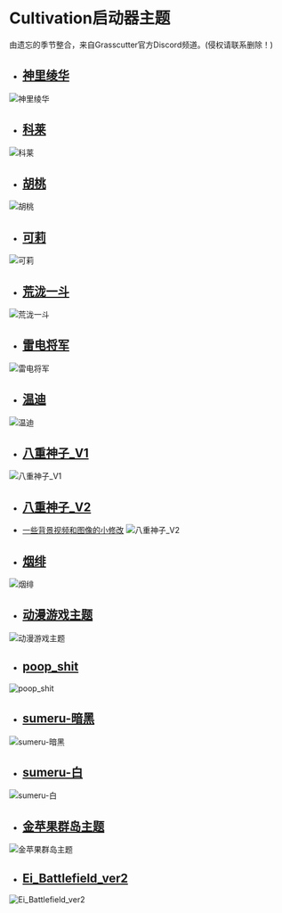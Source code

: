 # Cultivation启动器主题

由遗忘的季节整合，来自Grasscutter官方Discord频道。(侵权请联系删除！)

* ## [神里绫华](https://raw.githubusercontent.com/Yuer-QAQ/Grasscutter-Plugin/main/Custom%E5%90%AF%E5%8A%A8%E5%99%A8%E4%B8%BB%E9%A2%98/Ayaka_%E7%A5%9E%E9%87%8C%E7%BB%AB%E5%8D%8E/Ayaka.zip)
![神里绫华](https://github.com/Yuer-QAQ/Grasscutter-Plugin/blob/main/Custom%E5%90%AF%E5%8A%A8%E5%99%A8%E4%B8%BB%E9%A2%98/Ayaka_%E7%A5%9E%E9%87%8C%E7%BB%AB%E5%8D%8E/unknown.png)

* ## [科莱](https://github.com/Yuer-QAQ/Grasscutter-Plugin/blob/main/Custom%E5%90%AF%E5%8A%A8%E5%99%A8%E4%B8%BB%E9%A2%98/Collei_%E7%A7%91%E8%8E%B1/Collei.zip)
![科莱](https://github.com/Yuer-QAQ/Grasscutter-Plugin/blob/main/Custom%E5%90%AF%E5%8A%A8%E5%99%A8%E4%B8%BB%E9%A2%98/Collei_%E7%A7%91%E8%8E%B1/unknown.png)

* ## [胡桃](https://github.com/Yuer-QAQ/Grasscutter-Plugin/blob/main/Custom%E5%90%AF%E5%8A%A8%E5%99%A8%E4%B8%BB%E9%A2%98/HuTao_%E8%83%A1%E6%A1%83/tao-theme.rar)
![胡桃](https://github.com/Yuer-QAQ/Grasscutter-Plugin/blob/main/Custom%E5%90%AF%E5%8A%A8%E5%99%A8%E4%B8%BB%E9%A2%98/HuTao_%E8%83%A1%E6%A1%83/unknown.png)

* ## [可莉](https://github.com/Yuer-QAQ/Grasscutter-Plugin/blob/main/Custom%E5%90%AF%E5%8A%A8%E5%99%A8%E4%B8%BB%E9%A2%98/KleeTheme_%E5%8F%AF%E8%8E%89/KleeTheme.zip)
![可莉](https://github.com/Yuer-QAQ/Grasscutter-Plugin/blob/main/Custom%E5%90%AF%E5%8A%A8%E5%99%A8%E4%B8%BB%E9%A2%98/KleeTheme_%E5%8F%AF%E8%8E%89/unknown.png)

* ## [荒泷一斗](https://github.com/Yuer-QAQ/Grasscutter-Plugin/blob/main/Custom%E5%90%AF%E5%8A%A8%E5%99%A8%E4%B8%BB%E9%A2%98/Nochi-%E8%8D%92%E6%B3%B7%E4%B8%80%E6%96%97/Nochi.zip)
![荒泷一斗](https://github.com/Yuer-QAQ/Grasscutter-Plugin/blob/main/Custom%E5%90%AF%E5%8A%A8%E5%99%A8%E4%B8%BB%E9%A2%98/Nochi-%E8%8D%92%E6%B3%B7%E4%B8%80%E6%96%97/unknown.png)

* ## [雷电将军](https://github.com/Yuer-QAQ/Grasscutter-Plugin/blob/main/Custom%E5%90%AF%E5%8A%A8%E5%99%A8%E4%B8%BB%E9%A2%98/Raiden_Shogun_%E9%9B%B7%E7%94%B5%E5%B0%86%E5%86%9B/Raiden_Shogun.zip)
![雷电将军](https://github.com/Yuer-QAQ/Grasscutter-Plugin/blob/main/Custom%E5%90%AF%E5%8A%A8%E5%99%A8%E4%B8%BB%E9%A2%98/Raiden_Shogun_%E9%9B%B7%E7%94%B5%E5%B0%86%E5%86%9B/unknown.png)

* ## [温迪](https://github.com/Yuer-QAQ/Grasscutter-Plugin/blob/main/Custom%E5%90%AF%E5%8A%A8%E5%99%A8%E4%B8%BB%E9%A2%98/WenDi_%E6%B8%A9%E8%BF%AA/VentiXDDDD.zip)
![温迪](https://github.com/Yuer-QAQ/Grasscutter-Plugin/blob/main/Custom%E5%90%AF%E5%8A%A8%E5%99%A8%E4%B8%BB%E9%A2%98/WenDi_%E6%B8%A9%E8%BF%AA/unknown.png)

* ## [八重神子_V1](https://github.com/Yuer-QAQ/Grasscutter-Plugin/blob/main/Custom%E5%90%AF%E5%8A%A8%E5%99%A8%E4%B8%BB%E9%A2%98/Yae_v1_%E5%85%AB%E9%87%8D%E7%A5%9E%E5%AD%90/Yae.zip)
![八重神子_V1](https://github.com/Yuer-QAQ/Grasscutter-Plugin/blob/main/Custom%E5%90%AF%E5%8A%A8%E5%99%A8%E4%B8%BB%E9%A2%98/Yae_v1_%E5%85%AB%E9%87%8D%E7%A5%9E%E5%AD%90/unknow.png)

* ## [八重神子_V2](https://github.com/Yuer-QAQ/Grasscutter-Plugin/blob/main/Custom%E5%90%AF%E5%8A%A8%E5%99%A8%E4%B8%BB%E9%A2%98/Yae_v2_%E5%85%AB%E9%87%8D%E7%A5%9E%E5%AD%90/Yae_v2.zip)
* [一些背景视频和图像的小修改](https://github.com/Yuer-QAQ/Grasscutter-Plugin/blob/main/Custom%E5%90%AF%E5%8A%A8%E5%99%A8%E4%B8%BB%E9%A2%98/Yae_v2_%E5%85%AB%E9%87%8D%E7%A5%9E%E5%AD%90/Cultivation_1.0.1_x64_en-US.msi)
![八重神子_V2](https://github.com/Yuer-QAQ/Grasscutter-Plugin/blob/main/Custom%E5%90%AF%E5%8A%A8%E5%99%A8%E4%B8%BB%E9%A2%98/Yae_v2_%E5%85%AB%E9%87%8D%E7%A5%9E%E5%AD%90/unknown.png)

* ## [烟绯](https://github.com/Yuer-QAQ/Grasscutter-Plugin/blob/main/Custom%E5%90%AF%E5%8A%A8%E5%99%A8%E4%B8%BB%E9%A2%98/YanFei-%E7%83%9F%E7%BB%AF/Yanfei.zip)
![烟绯](https://github.com/Yuer-QAQ/Grasscutter-Plugin/blob/main/Custom%E5%90%AF%E5%8A%A8%E5%99%A8%E4%B8%BB%E9%A2%98/YanFei-%E7%83%9F%E7%BB%AF/unknown.png)

* ## [动漫游戏主题](https://github.com/Yuer-QAQ/Grasscutter-Plugin/blob/main/Custom%E5%90%AF%E5%8A%A8%E5%99%A8%E4%B8%BB%E9%A2%98/an-anime-game_%E5%8A%A8%E6%BC%AB%E6%B8%B8%E6%88%8F%E4%B8%BB%E9%A2%98/an-anime-game.7z)
![动漫游戏主题](https://github.com/Yuer-QAQ/Grasscutter-Plugin/blob/main/Custom%E5%90%AF%E5%8A%A8%E5%99%A8%E4%B8%BB%E9%A2%98/an-anime-game_%E5%8A%A8%E6%BC%AB%E6%B8%B8%E6%88%8F%E4%B8%BB%E9%A2%98/unknown.png)

* ## [poop_shit](https://github.com/Yuer-QAQ/Grasscutter-Plugin/blob/main/Custom%E5%90%AF%E5%8A%A8%E5%99%A8%E4%B8%BB%E9%A2%98/poop_shit/poop_shit.zip)
![poop_shit](https://github.com/Yuer-QAQ/Grasscutter-Plugin/blob/main/Custom%E5%90%AF%E5%8A%A8%E5%99%A8%E4%B8%BB%E9%A2%98/poop_shit/Screenshot_3284.png)

* ## [sumeru-暗黑](https://github.com/Yuer-QAQ/Grasscutter-Plugin/blob/main/Custom%E5%90%AF%E5%8A%A8%E5%99%A8%E4%B8%BB%E9%A2%98/sumeru-%E6%9A%97%E9%BB%91/sumeru-dark.zip)
![sumeru-暗黑](https://github.com/Yuer-QAQ/Grasscutter-Plugin/blob/main/Custom%E5%90%AF%E5%8A%A8%E5%99%A8%E4%B8%BB%E9%A2%98/sumeru-%E6%9A%97%E9%BB%91/unknown.png)

* ## [sumeru-白](https://github.com/Yuer-QAQ/Grasscutter-Plugin/blob/main/Custom%E5%90%AF%E5%8A%A8%E5%99%A8%E4%B8%BB%E9%A2%98/sumeru-%E7%99%BD/sumeru-white.zip)
![sumeru-白](https://github.com/Yuer-QAQ/Grasscutter-Plugin/blob/main/Custom%E5%90%AF%E5%8A%A8%E5%99%A8%E4%B8%BB%E9%A2%98/sumeru-%E7%99%BD/unknown.png)

* ## [金苹果群岛主题](https://github.com/Yuer-QAQ/Grasscutter-Plugin/blob/main/Custom%E5%90%AF%E5%8A%A8%E5%99%A8%E4%B8%BB%E9%A2%98/Lantics_Pink/Lantics_Pink.rar)
![金苹果群岛主题](https://github.com/Yuer-QAQ/Grasscutter-Plugin/blob/main/Custom%E5%90%AF%E5%8A%A8%E5%99%A8%E4%B8%BB%E9%A2%98/Lantics_Pink/unknown.png)

* ## [Ei_Battlefield_ver2](https://github.com/Yuer-QAQ/Grasscutter-Plugin/blob/main/Custom%E5%90%AF%E5%8A%A8%E5%99%A8%E4%B8%BB%E9%A2%98/Ei_Battlefield_ver2/Ei_Battlefield_ver2.zip)
![Ei_Battlefield_ver2](https://github.com/Yuer-QAQ/Grasscutter-Plugin/blob/main/Custom%E5%90%AF%E5%8A%A8%E5%99%A8%E4%B8%BB%E9%A2%98/Ei_Battlefield_ver2/demo2.jpg)
